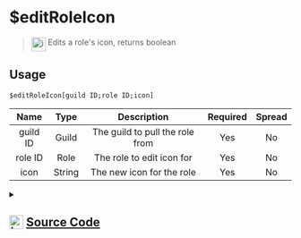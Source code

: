 # $editRoleIcon
> <img align="top" src="https://upload.wikimedia.org/wikipedia/commons/thumb/e/e4/Infobox_info_icon.svg/160px-Infobox_info_icon.svg.png?20150409153300" alt="image" width="25" height="auto"> Edits a role's icon, returns boolean
## Usage
```
$editRoleIcon[guild ID;role ID;icon]
```
| Name | Type | Description | Required | Spread
| :---: | :---: | :---: | :---: | :---: |
guild ID | Guild | The guild to pull the role from | Yes | No
role ID | Role | The role to edit icon for | Yes | No
icon | String | The new icon for the role | Yes | No
<details>
<summary>
    
## <img align="top" src="https://cdn4.iconfinder.com/data/icons/iconsimple-logotypes/512/github-512.png" alt="image" width="25" height="auto">  [Source Code](https://github.com/tryforge/ForgeScript-V2/blob/main/src/native/editRoleIcon.ts)
    
</summary>
    
```ts
import { noop } from "lodash"
import { ArgType, NativeFunction, Return } from "../structures"

export default new NativeFunction({
    name: "$editRoleIcon",
    version: "1.0.7",
    description: "Edits a role's icon, returns boolean",
    unwrap: true,
    brackets: true,
    args: [
        {
            name: "guild ID",
            description: "The guild to pull the role from",
            rest: false,
            required: true,
            type: ArgType.Guild
        },
        {
            name: "role ID",
            pointer: 0,
            type: ArgType.Role,
            description: "The role to edit icon for",
            rest: false,
            required: true
        },
        {
            name: "icon",
            description: "The new icon for the role",
            rest: false,
            type: ArgType.String,
            required: true
        }
    ],
    async execute(ctx, [, role, url ]) {
        return Return.success(
            !!(await role.setIcon(url).catch(noop))
        )
    },
})
```
    
</details>